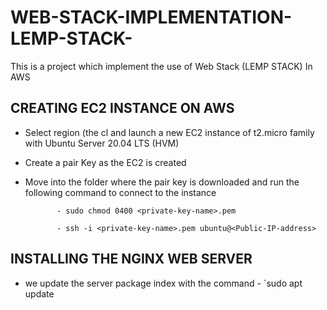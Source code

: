 # WEB-STACK-IMPLEMENTATION-LEMP-STACK-

This is a project which implement the use of Web Stack (LEMP STACK) In AWS

## CREATING EC2 INSTANCE ON AWS

- Select region (the cl and launch a new EC2 instance of t2.micro family with Ubuntu Server 20.04 LTS (HVM)

- Create a pair Key as the EC2 is created

- Move into the folder where the pair key is downloaded and run the following command to connect to the instance 
             
             - sudo chmod 0400 <private-key-name>.pem
              
             - ssh -i <private-key-name>.pem ubuntu@<Public-IP-address>
              
            
## INSTALLING THE NGINX WEB SERVER
- we update the server package index with the command
             - `sudo apt update
